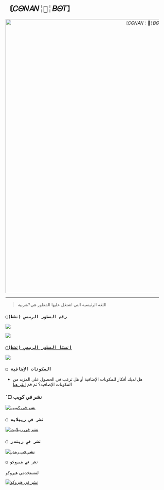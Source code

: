 # `〘𝐶𝛩𝑁𝐴𝑁╎👑╎𝐵𝛩𝑇〙` 

<p align="center">
<img src="https://telegra.ph/file/02b064edf119d1703c169.jpg" alt="〘𝐶𝛩𝑁𝐴𝑁╎👑╎𝐵𝛩𝑇〙" width="900"/>
</p>

------------------

> اللغه الرئيسيه التي اشتغل عليها المطور هي *العربية*

 ### `▢رقم المطور الرسمي (نشط)`


<a href="https://api.whatsapp.com/send/?phone=905360504045&text=/estado&type=phone_number&app_absent=0" target="blank"><img src="https://img.shields.io/badge/BOT_OFICIAL_1_(نشط)-25D366?style=for-the-badge&logo=whatsapp&logoColor=white" />

<a href="https://api.whatsapp.com/send/?phone=905360504045&text=/estado&type=phone_number&app_absent=0" target="blank"><img src="[https://img.shields.io/badge/BOT_OFICIAL_2_(نشط)-25D366?style=for-the-badge&logo=whatsapp&logoColor=white](https://telegra.ph/file/bda9ed97f962db2e7f154.jpg)" />

### `▢انستا المطور الرسمي (نشط)`
<a href="https://instagram.com/mego51_51">
<img src="https://img.shields.io/badge/Instagram-E4405F?style=for-the-badge&logo=instagram&logoColor=white">
</a>


### `▢ المكونات الإضافية`
- هل لديك أفكار للمكونات الإضافية أو هل ترغب في الحصول على المزيد من المكونات الإضافية؟  ثم قم [انقر هنا]([](https://github.com/theh2so4/Mystic-Plugins))


### `▢ نشر في كويب

[![نشر في كويب](https://www.koyeb.com/static/images/deploy/button.svg)](https://app.koyeb.com/deploy?type=git&repository=https://github.com/BrunoSobrino/TheMystic-Bot-MD&branch=master&name=mysticbot)
  
### `▢ نشر في ريبلايت`

[![نشر في ريبلايت](https://repl.it/badge/github/BrunoSobrino/TheMystic-Bot-MD)](https://repl.it/github/BrunoSobrino/TheMystic-Bot-MD) 
  
### `▢ نشر في ريندر`

[![نشر في ريندر](https://render.com/images/deploy-to-render-button.svg)](https://dashboard.render.com/blueprint/new?repo=https%3A%2F%2Fgithub.com%2FBrunoSobrino%2FTheMystic-Bot-MD) 


#### `▢ نشر في هيروكو `
لمستخدمي هيروكو

[![نشر في هيروكو](https://www.herokucdn.com/deploy/button.svg)](https://heroku.com/deploy?template=https://github.com/Botmego/MegoBot-MD1)
